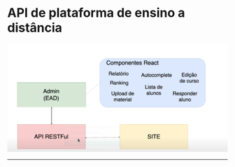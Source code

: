 # API  de plataforma de ensino a distância

![arquitetura](img/Screenshot_20210403_094327.png)

---

